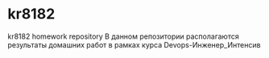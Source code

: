 # kr8182
kr8182 homework repository
В данном репозитории располагаются результаты домашних работ в рамках курса Devops-Инженер_Интенсив
